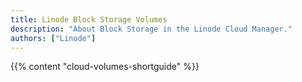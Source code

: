 ```yaml
---
title: Linode Block Storage Volumes
description: "About Block Storage in the Linode Cloud Manager."
authors: ["Linode"]
---
```


{{% content "cloud-volumes-shortguide" %}}
